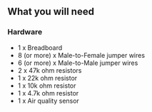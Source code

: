 ## What you will need

### Hardware

* 1 x Breadboard
* 8 (or more) x Male-to-Female jumper wires
* 6 (or more) x Male-to-Male jumper wires
* 2 x 47k ohm resistors
* 1 x 22k ohm resistor
* 1 x 10k ohm resistor
* 1 x 4.7k ohm resistor
* 1 x Air quality sensor